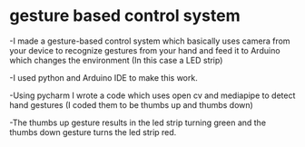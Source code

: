 # gesture based control system
-I made a gesture-based control system which basically uses camera from your device to recognize gestures from your hand and feed it to Arduino which changes the environment (In this case a LED strip) 

-I used python and Arduino IDE to make this work.

-Using pycharm I wrote a code which uses open cv and mediapipe to detect hand gestures (I coded them to be thumbs up and thumbs down)

-The thumbs up gesture results in the led strip turning green and the thumbs down gesture turns the led strip red. 
